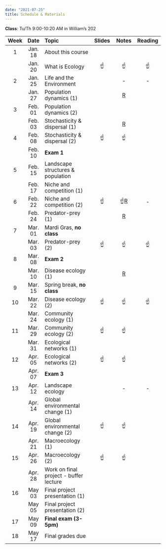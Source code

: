 ```yaml
---
date: "2021-07-25"
title: Schedule & Materials
---
```


**Class**: Tu/Th 9:00-10:20 AM in William’s 202


<style>
table th:first-of-type {
    width: 5%;
}
table th:nth-of-type(2) {
    width: 11%;
}
table th:nth-of-type(3) {
    width: 40%;
}
table th:nth-of-type(4) {
    width: 15%;
}
table th:nth-of-type(5) {
    width: 15%;
}
table th:nth-of-type(6) {
    width: 15%;
}
td, th {
   font-size: 17px;
}
</style>


| Week |  Date   | Topic                                  | Slides | Notes | Reading |
|:----:|:-------:|:---------------------------------------|:------:|:-----:|:-------:|
|  1   | Jan. 18 | About this course                      | <a href="../lectures/01_whatIsEcology/presentation.html" target="_blank"><i class="fas fa-file-powerpoint"></i></a>       |  <a href="../lectures/01_whatIsEcology/notes.html" target="_blank"><i class="fas fa-file-alt"></i></a> <a href="../lectures/01_whatIsEcology/notes.pdf" target="_blank"><i class="fas fa-file-pdf"></i></a>      | <a href="http://www.owlnet.rice.edu/~cainproj/courses/HowToReadSciArticle.pdf" target="_blank" title="How to read a scientific article"><i class="fas fa-book-reader"></i></a> <a href="https://www.esa.org/about/what-does-ecology-have-to-do-with-me/" target="_blank" title="What does ecology have to do with me?"><i class="fas fa-book-reader"></i></a> |
|      | Jan. 20 | What is Ecology                        |  ☝️   |   ☝️  |    ☝️   |
|  2   | Jan. 25 | Life and the Environment               | <a href="../lectures/02_lifeEnviron/presentation.html" target="_blank"><i class="fas fa-file-powerpoint"></i></a>  |   -    |    -    |
|      | Jan. 27 | Population dynamics (1)                |   <a href="../lectures/03_popDynamics/presentation.html" target="_blank"><i class="fas fa-file-powerpoint"></i></a>     |  <a href="../lectures/03_popDynamics/notes.html" target="_blank"><i class="fas fa-file-alt"></i></a> <a href="../lectures/03_popDynamics/notes.pdf" target="_blank"><i class="fas fa-file-pdf"></i></a> <a href="../lectures/03_popDynamics/Rcode.html" target="_blank">R</a>     |  <a href="../lectures/03_popDynamics/gotelliPopDynamics.pdf" target="_blank" title="Population Dynamics Chapter 1-2"><i class="fas fa-book-reader"></i></a>   |
|  3   | Feb. 01 | Population dynamics (2)                |        |       |   <a href="../lectures/03_popDynamics/Gotelli_2008_chapter_3.pdf" target="_blank" title="Population Dynamics Chapter 1-2"><i class="fas fa-book-reader"></i></a>     |
|      | Feb. 03 | Stochasticity & dispersal (1)          |  <a href="../lectures/04_behavior/presentation.html" target="_blank"><i class="fas fa-file-powerpoint"></i></a>   |  <a href="../lectures/04_behavior/notes.html" target="_blank"><i class="fas fa-file-alt"></i></a> <a href="../lectures/04_behavior/notes.pdf" target="_blank"><i class="fas fa-file-pdf"></i></a> <a href="../lectures/04_behavior/Rcode.html" target="_blank">R</a>     |   <a href="../lectures/04_behavior/readings/MayStochasticity.pdf" target="_blank" title="May Stochasticity"><i class="fas fa-book-reader"></i></a>    |
|  4   | Feb. 08 | Stochasticity & dispersal (2)          |   ☝️   |    ☝️  |  <a href="../lectures/04_behavior/readings/dispersalPlants.pdf" target="_blank" title="Causes and consequences of dispersal in plants and animals"><i class="fas fa-book-reader"></i></a>   |
|      | Feb. 10 | __Exam 1__                             |        |       |         |
|  5   | Feb. 15 | Landscape structures & population      |  <a href="../lectures/05_metapopulation/presentation.html" target="_blank"><i class="fas fa-file-powerpoint"></i></a>    |  <a href="../lectures/05_metapopulation/notes.html" target="_blank"><i class="fas fa-file-alt"></i></a> <a href="../lectures/05_metapopulation/notes.pdf" target="_blank"><i class="fas fa-file-pdf"></i></a>   |    <a href="../lectures/05_metapopulation/gotelliMetapops.pdf" target="_blank" title="Gotelli Chapter 4 Metapopulations"><i class="fas fa-book-reader"></i></a>   |
|      | Feb. 17 | Niche and competition (1)              | <a href="../lectures/06_niche/presentation.html" target="_blank"><i class="fas fa-file-powerpoint"></i></a>  |  <a href="../lectures/06_niche/notes.html" target="_blank"><i class="fas fa-file-alt"></i></a> <a href="../lectures/06_niche/notes.pdf" target="_blank"><i class="fas fa-file-pdf"></i></a>  |   <a href="../lectures/06_niche/Pulliam2000.pdf" target="_blank" title="Pulliam 2000 Niche and distribution"><i class="fas fa-book-reader"></i></a>  |
|  6   | Feb. 22 | Niche and competition (2)              |    ☝️    |  ☝️<a href="https://djli.shinyapps.io/lotka-volterra-competition/" target="_blank">R</a>     |   -    |
|      | Feb. 24 | Predator-prey (1)                      |   <a href="../lectures/07_trophicInteractions/presentation.html" target="_blank"><i class="fas fa-file-powerpoint"></i></a>   |   <a href="../lectures/07_trophicInteractions/notes.html" target="_blank"><i class="fas fa-file-alt"></i></a> <a href="../lectures/07_trophicInteractions/notes.pdf" target="_blank"><i class="fas fa-file-pdf"></i></a> <a href="https://djli.shinyapps.io/lotka-volterra_predation/" target="_blank">R</a>    |   <a href="../lectures/07_trophicInteractions/readings/gotelliPredation.pdf" target="_blank" title="Gotelli Chapter 6"><i class="fas fa-book-reader"></i></a>   |
|  7   | Mar. 01 | Mardi Gras, __no class__               |        |       |         |
|      | Mar. 03 | Predator-prey (2)                      |    ☝️   |   ☝️   |   ☝️     |
|  8   | Mar. 08 | __Exam 2__                             |        |       |         |
|      | Mar. 10 | Disease ecology (1)                    |  <a href="../lectures/08_diseaseEcology/presentation.html" target="_blank"><i class="fas fa-file-powerpoint"></i></a>   |  <a href="../lectures/08_diseaseEcology/notes.html" target="_blank"><i class="fas fa-file-alt"></i></a> <a href="../lectures/08_diseaseEcology/notes.pdf" target="_blank"><i class="fas fa-file-pdf"></i></a> <a href="../lectures/08_diseaseEcology/Rcode.Rmd" target="_blank">R</a>  |   <a href="https://www.nature.com/scitable/knowledge/library/disease-ecology-15947677/" target="_blank" title="Disease Ecology"><i class="fas fa-book-reader"></i></a>     |
|  9   | Mar. 15 | Spring break, __no class__             |        |       |         |
|  10  | Mar. 22 | Disease ecology (2)                    |   ☝️    |   ☝️   |      ☝️  |
|      | Mar. 24 | Community ecology (1)                  |  <a href="../lectures/09_communityEcology/presentation.html" target="_blank"><i class="fas fa-file-powerpoint"></i></a>    |  <a href="../lectures/09_communityEcology/notes.html" target="_blank"><i class="fas fa-file-alt"></i></a> <a href="../lectures/09_communityEcology/notes.pdf" target="_blank"><i class="fas fa-file-pdf"></i></a>   |   <a href="../lectures/09_communityEcology/readings/gotelliMeasuringDiversity.pdf" target="_blank" title="Gotelli Chapter 9"><i class="fas fa-book-reader"></i></a>    |
|  11  | Mar. 29 | Community ecology (2)                  |    ☝️    |    ☝️   |   <a href="https://www.nature.com/scitable/knowledge/library/succession-a-closer-look-13256638" target="_blank" title="Succession: a closer look"><i class="fas fa-book-reader"></i></a>    |
|      | Mar. 31 | Ecological networks (1)                |  <a href="../lectures/10_networks/presentation.html" target="_blank"><i class="fas fa-file-powerpoint"></i></a>     |    <a href="../lectures/10_networks/notes.html" target="_blank"><i class="fas fa-file-alt"></i></a> <a href="../lectures/10_networks/notes.pdf" target="_blank"><i class="fas fa-file-pdf"></i></a>    |   <a href="http://networksciencebook.com/chapter/1" target="_blank" title="Network Science, Chapter 1"><i class="fas fa-book-reader"></i></a>       |
|  12  | Apr. 05 | Ecological networks (2)                |  ☝️    |     ☝️  |   <a href="../lectures/10_networks/readings/delmas2019.pdf" target="_blank" title="Delmas 2019"><i class="fas fa-book-reader"></i></a>    |
|      | Apr. 07 | __Exam 3__                             |        |       |         |
|  13  | Apr. 12 | Landscape ecology                      |  <a href="../lectures/11_landscape/presentation.html" target="_blank"><i class="fas fa-file-powerpoint"></i></a>    |  -    |   -    |
|      | Apr. 14 | Global environmental change (1)        |   <a href="../lectures/12_envChange/presentation.html" target="_blank"><i class="fas fa-file-powerpoint"></i></a>     |   <a href="../lectures/12_envChange/notes.html" target="_blank"><i class="fas fa-file-alt"></i></a> <a href="../lectures/12_envChange/notes.pdf" target="_blank"><i class="fas fa-file-pdf"></i></a>    |    <a href="https://www.nature.com/scitable/knowledge/library/global-change-an-overview-13255365" target="_blank" title="Global Change"><i class="fas fa-book-reader"></i></a>     |
|  14  | Apr. 19 | Global environmental change (2)        |    ☝️    |   ☝️   |   <a href="http://eebweb.arizona.edu/courses/Ecol206/Walther%20et%20al%20Nature%202002.pdf" target="_blank" title="Ecological responses to recent climate change"><i class="fas fa-book-reader"></i></a>    |
|      | Apr. 21 | Macroecology (1)                       |   <a href="../lectures/13_macroecology/presentation.html" target="_blank"><i class="fas fa-file-powerpoint"></i></a>      |  <a href="../lectures/13_macroecology/notes.html" target="_blank"><i class="fas fa-file-alt"></i></a> <a href="../lectures/13_macroecology/notes.pdf" target="_blank"><i class="fas fa-file-pdf"></i></a>     |     <a href="../lectures/13_macroecology/readings/geb.12855.pdf" target="_blank" title="McGill 2019"><i class="fas fa-book-reader"></i></a>   |
|  15  | Apr. 26 | Macroecology (2)                       |   ☝️    |   ☝️  |     <a href="../lectures/13_macroecology/readings/macroecology.pdf" target="_blank" title="Shade et al. 2018"><i class="fas fa-book-reader"></i></a>  |
|      | Apr. 28 | Work on final project - buffer lecture |        |       |         |
|  16  | May  03 | Final project presentation (1)         |        |       |         |
|      | May  05 | Final project presentation (2)         |        |       |         |
|  17  | May  09 | __Final exam (3-5pm)__                 |        |       |         |
|  18  | May  17 | Final grades due                       |        |       |         |
